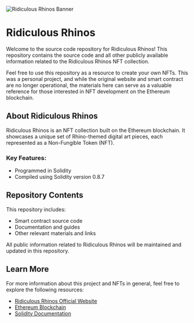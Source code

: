 ![Ridiculous Rhinos Banner](https://imgur.com/a/12IAgls)


# Ridiculous Rhinos

Welcome to the source code repository for Ridiculous Rhinos! This repository contains the source code and all other publicly available information related to the Ridiculous Rhinos NFT collection.

Feel free to use this repository as a resource to create your own NFTs. This was a personal project, and while the original website and smart contract are no longer operational, the materials here can serve as a valuable reference for those interested in NFT development on the Ethereum blockchain.

## About Ridiculous Rhinos
Ridiculous Rhinos is an NFT collection built on the Ethereum blockchain. It showcases a unique set of Rhino-themed digital art pieces, each represented as a Non-Fungible Token (NFT).

### Key Features:
- Programmed in Solidity
- Compiled using Solidity version 0.8.7

## Repository Contents
This repository includes:
- Smart contract source code
- Documentation and guides
- Other relevant materials and links

All public information related to Ridiculous Rhinos will be maintained and updated in this repository.

## Learn More
For more information about this project and NFTs in general, feel free to explore the following resources:
- [Ridiculous Rhinos Official Website](https://ridiculousrhinos.club)
- [Ethereum Blockchain](https://ethereum.org)
- [Solidity Documentation](https://docs.soliditylang.org)
